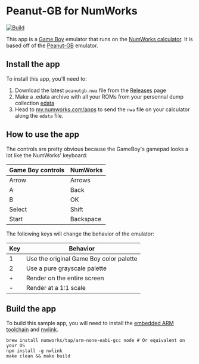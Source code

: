 # Peanut-GB for NumWorks

[![Build](https://github.com/nwagyu/peanutgb/actions/workflows/build.yml/badge.svg)](https://github.com/nwagyu/peanutgb/actions/workflows/build.yml)

This app is a [Game Boy](https://en.wikipedia.org/wiki/Game_Boy) emulator that runs on the [NumWorks calculator](https://www.numworks.com). It is based off of the [Peanut-GB](https://github.com/deltabeard/Peanut-GB) emulator.

## Install the app

To install this app, you'll need to:
1. Download the latest `peanutgb.nwa` file from the [Releases](https://github.com/nwagyu/peanutgb/releases) page
2. Make a .edata archive with all your ROMs from your personnal dump collection [edata](https://github.com/Lisra-git/.edata)
2. Head to [my.numworks.com/apps](https://my.numworks.com/apps) to send the `nwa` file on your calculator along the `edata` file.

## How to use the app

The controls are pretty obvious because the GameBoy's gamepad looks a lot like the NumWorks' keyboard:

|Game Boy controls|NumWorks|
|-|-|
|Arrow|Arrows|
|A|Back|
|B|OK|
|Select|Shift|
|Start|Backspace|

The following keys will change the behavior of the emulator:

|Key|Behavior|
|-|-|
|1|Use the original Game Boy color palette|
|2|Use a pure grayscale palette|
|+|Render on the entire screen|
|-|Render at a 1:1 scale|

## Build the app

To build this sample app, you will need to install the [embedded ARM toolchain](https://developer.arm.com/Tools%20and%20Software/GNU%20Toolchain) and [nwlink](https://www.npmjs.com/package/nwlink).

```shell
brew install numworks/tap/arm-none-eabi-gcc node # Or equivalent on your OS
npm install -g nwlink
make clean && make build
```
